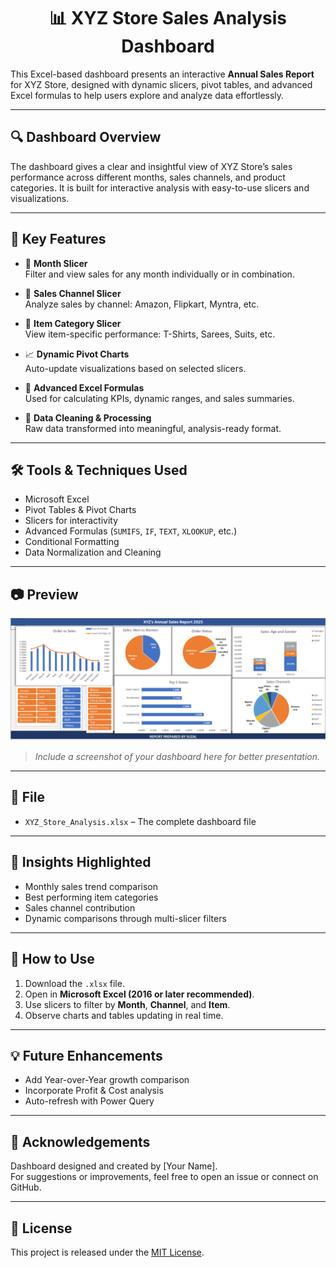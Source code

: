 <h1 align="center">📊 XYZ Store Sales Analysis Dashboard</h1>

This Excel-based dashboard presents an interactive **Annual Sales Report** for XYZ Store, designed with dynamic slicers, pivot tables, and advanced Excel formulas to help users explore and analyze data effortlessly.

---

## 🔍 Dashboard Overview

The dashboard gives a clear and insightful view of XYZ Store’s sales performance across different months, sales channels, and product categories. It is built for interactive analysis with easy-to-use slicers and visualizations.

---

## 🎯 Key Features

- 📆 **Month Slicer**  
  Filter and view sales for any month individually or in combination.

- 🛒 **Sales Channel Slicer**  
  Analyze sales by channel: Amazon, Flipkart, Myntra, etc.

- 👕 **Item Category Slicer**  
  View item-specific performance: T-Shirts, Sarees, Suits, etc.

- 📈 **Dynamic Pivot Charts**  
  Auto-update visualizations based on selected slicers.

- 🧮 **Advanced Excel Formulas**  
  Used for calculating KPIs, dynamic ranges, and sales summaries.

- 🧹 **Data Cleaning & Processing**  
  Raw data transformed into meaningful, analysis-ready format.

---

## 🛠 Tools & Techniques Used

- Microsoft Excel
- Pivot Tables & Pivot Charts
- Slicers for interactivity
- Advanced Formulas (`SUMIFS`, `IF`, `TEXT`, `XLOOKUP`, etc.)
- Conditional Formatting
- Data Normalization and Cleaning

---

## 📷 Preview

![Dashboard Preview](dashboard-preview.png)  
> *Include a screenshot of your dashboard here for better presentation.*

---

## 📁 File

- `XYZ_Store_Analysis.xlsx` – The complete dashboard file

---

## 🧠 Insights Highlighted

- Monthly sales trend comparison
- Best performing item categories
- Sales channel contribution
- Dynamic comparisons through multi-slicer filters

---

## 🚀 How to Use

1. Download the `.xlsx` file.
2. Open in **Microsoft Excel (2016 or later recommended)**.
3. Use slicers to filter by **Month**, **Channel**, and **Item**.
4. Observe charts and tables updating in real time.

---

## 💡 Future Enhancements

- Add Year-over-Year growth comparison
- Incorporate Profit & Cost analysis
- Auto-refresh with Power Query

---

## 🙌 Acknowledgements

Dashboard designed and created by [Your Name].  
For suggestions or improvements, feel free to open an issue or connect on GitHub.

---

## 📜 License

This project is released under the [MIT License](LICENSE).
